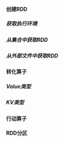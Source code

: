 #### 创建RDD
##### 获取执行环境
##### 从集合中获取RDD
##### 从外部文件中获取RDD

#### 转化算子
##### Value类型
##### KV类型

#### 行动算子

#### RDD分区